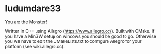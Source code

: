 # ludumdare33
You are the Monster!

Written in C++ using Allegro (https://www.allegro.cc/).
Built with CMake. If you have a MinGW setup on windows you should be good to go. 
Otherwise you will have to edit the CMakeLists.txt to configure Allegro for your platform (see wiki.allegro.cc).
